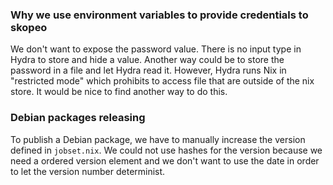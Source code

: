 ### Why we use environment variables to provide credentials to skopeo

We don't want to expose the password value. There is no input type in
Hydra to store and hide a value. Another way could be to store the
password in a file and let Hydra read it. However, Hydra runs Nix in
"restricted mode" which prohibits to access file that are outside of
the nix store.
It would be nice to find another way to do this.


### Debian packages releasing

To publish a Debian package, we have to manually increase the version
defined in `jobset.nix`. We could not use hashes for the version
because we need a ordered version element and we don't want to use the
date in order to let the version number determinist.